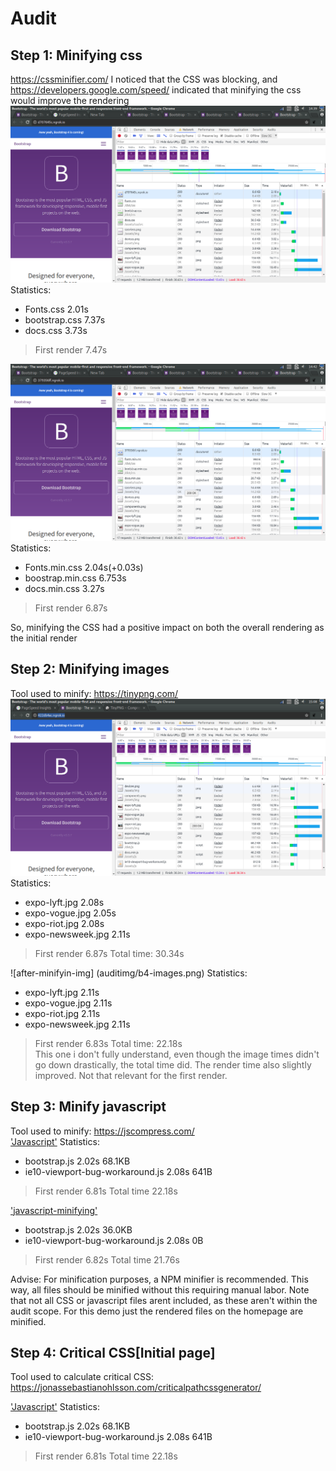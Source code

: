 # Audit

## Step 1: Minifying css
https://cssminifier.com/
I noticed that the CSS was blocking, and https://developers.google.com/speed/ indicated that minifying the css would improve the rendering
![before-minifying](auditimg/before-minified-css.png)
Statistics: 
* Fonts.css 2.01s
* bootstrap.css 7.37s
* docs.css 3.73s
> First render 7.47s

![after-minifying](auditimg/css-after-minification.png)
Statistics: 
* Fonts.min.css 2.04s(+0.03s)
* boostrap.min.css 6.753s
* docs.min.css 3.27s
> First render 6.87s

So, minifying the CSS had a positive impact on both the overall rendering as the initial render  

## Step 2: Minifying images
Tool used to minify: https://tinypng.com/
![before-minifyin-img](auditimg/before-minified-images.png)
Statistics: 
* expo-lyft.jpg 2.08s
* expo-vogue.jpg 2.05s
* expo-riot.jpg 2.08s
* expo-newsweek.jpg 2.11s
> First render 6.87s
Total time: 30.34s  

![after-minifyin-img]
(auditimg/b4-images.png)
Statistics:
* expo-lyft.jpg 2.11s
* expo-vogue.jpg 2.11s
* expo-riot.jpg 2.11s
* expo-newsweek.jpg 2.11s
> First render 6.83s
Total time: 22.18s  
This one i don't fully understand, even though the image times didn't go down drastically, the total time did. The render time also slightly improved. Not that relevant for the first render.


## Step 3: Minify javascript
Tool used to minify: https://jscompress.com/  
['Javascript'](auditimg/before-js-minifying.png)
Statistics:
* bootstrap.js 2.02s 68.1KB
* ie10-viewport-bug-workaround.js 2.08s 641B
> First render 6.81s
Total time 22.18s

['javascript-minifying'](auditimg/after-js-minifying.png)
* bootstrap.js 2.02s 36.0KB
* ie10-viewport-bug-workaround.js 2.08s 0B
> First render 6.82s
Total time 21.76s 

Advise: For minification purposes, a NPM minifier is recommended. This way, all files should be minified without this requiring manual labor. Note that not all CSS or javascript files arent included, as these aren't within the audit scope. For this demo just the rendered files on the homepage are minified.  


## Step 4: Critical CSS[Initial page]
Tool used to calculate critical CSS: https://jonassebastianohlsson.com/criticalpathcssgenerator/ 

['Javascript'](auditimg/before-critical-css.png)
Statistics:
* bootstrap.js 2.02s 68.1KB
* ie10-viewport-bug-workaround.js 2.08s 641B
> First render 6.81s
Total time 22.18s
